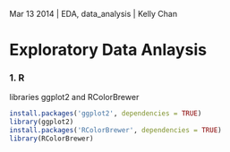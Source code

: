 Mar 13 2014 | EDA, data_analysis | Kelly Chan
# Exploratory Data Anlaysis

### 1. R

libraries ggplot2 and RColorBrewer
```r
install.packages('ggplot2', dependencies = TRUE)
library(ggplot2)
install.packages('RColorBrewer', dependencies = TRUE)
library(RColorBrewer)
```
